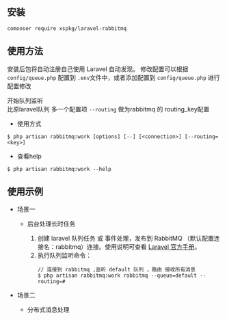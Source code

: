 ## 安装
```
comooser require xspkg/laravel-rabbitmq
```
## 使用方法

安装后包将自动注册自己使用 Laravel 自动发现。
修改配置可以根据 `config/queue.php` 配置到 `.env`文件中，或者添加配置到 `config/queue.php` 进行配置修改

开始队列监听  
比原laravel队列 多一个配置项 `--routing` 做为rabbitmq 的 routing_key配置
- 使用方式
```
$ php artisan rabbitmq:work [options] [--] [<connection>] [--routing=<key>]
```
- 查看help
```
$ php artisan rabbitmq:work --help
```

## 使用示例
- 场景一
    - 后台处理长时任务  
       
        1. 创建 laravel 队列任务 或 事件处理，发布到 RabbitMQ （默认配置连接名：rabbitmq）连接。使用说明可查看 [Laravel 官方手册](https://laravel.com/docs/5.8)。
        2. 执行队列监听命令：
            ```
            // 连接到 rabbitmq ,监听 default 队列 ，路由 接收所有消息
            $ php artisan rabbitmq:work rabbitmq --queue=default --routing=#
            ```  
                 
- 场景二
    - 分布式消息处理
    
    

